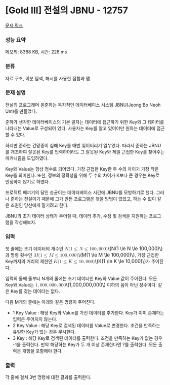 # [Gold III] 전설의 JBNU - 12757 

[문제 링크](https://www.acmicpc.net/problem/12757) 

### 성능 요약

메모리: 8388 KB, 시간: 228 ms

### 분류

자료 구조, 이분 탐색, 해시를 사용한 집합과 맵

### 문제 설명

<p>전설의 프로그래머 윤준하는 독자적인 데이터베이스 시스템 JBNU(Jeong Bo Neoh Um)를 만들었다.</p>

<p>준하가 생각한 데이터베이스의 기본 골자는 데이터에 접근하기 위한 Key와 그 데이터를 나타내는 Value로 구성되어 있다. 사용자는 Key를 알고 있어야만 원하는 데이터에 접근할 수 있다.</p>

<p>하지만 준하는 건망증이 심해 Key를 매번 잊어버리기 일쑤였다. 따라서 준하는 JBNU를 개조하여 잘못된 Key를 입력하더라도 그 잘못된 Key와 제일 근접한 Key를 찾아주는 메커니즘을 도입하였다.</p>

<p>Key와 Value는 항상 정수로 되어있다. 가장 근접한 Key란 두 수의 차이가 가장 작은 Key를 의미한다. 또한, 정보의 정확성을 위해 두 수의 차이가 K보다 큰 경우는 Key로 인정하지 않기로 하였다.</p>

<p>프로젝트 베끼기의 달인 승균이는 데이터베이스 시간에 JBNU를 모방하기로 했다. 그러나 준하는 전설이기 때문에 그가 만든 프로그램은 찾을 방법이 없었고, 하는 수 없이 같은 조원인 당신에게 맡기려고 한다.</p>

<p>JBNU의 초기 데이터 상태가 주어질 때, 데이터 추가, 수정 및 검색을 지원하는 프로그램을 작성해보자.</p>

### 입력 

 <p>첫 줄에는 초기 데이터의 개수인 <mjx-container class="MathJax" jax="CHTML" style="font-size: 109%; position: relative;"><mjx-math class="MJX-TEX" aria-hidden="true"><mjx-mi class="mjx-i"><mjx-c class="mjx-c1D441 TEX-I"></mjx-c></mjx-mi><mjx-mo class="mjx-n"><mjx-c class="mjx-c28"></mjx-c></mjx-mo><mjx-mn class="mjx-n"><mjx-c class="mjx-c31"></mjx-c></mjx-mn><mjx-mo class="mjx-n" space="4"><mjx-c class="mjx-c2264"></mjx-c></mjx-mo><mjx-mi class="mjx-i" space="4"><mjx-c class="mjx-c1D441 TEX-I"></mjx-c></mjx-mi><mjx-mo class="mjx-n" space="4"><mjx-c class="mjx-c2264"></mjx-c></mjx-mo><mjx-mn class="mjx-n" space="4"><mjx-c class="mjx-c31"></mjx-c><mjx-c class="mjx-c30"></mjx-c><mjx-c class="mjx-c30"></mjx-c></mjx-mn><mjx-mo class="mjx-n"><mjx-c class="mjx-c2C"></mjx-c></mjx-mo><mjx-mn class="mjx-n" space="2"><mjx-c class="mjx-c30"></mjx-c><mjx-c class="mjx-c30"></mjx-c><mjx-c class="mjx-c30"></mjx-c></mjx-mn><mjx-mo class="mjx-n"><mjx-c class="mjx-c29"></mjx-c></mjx-mo></mjx-math><mjx-assistive-mml unselectable="on" display="inline"><math xmlns="http://www.w3.org/1998/Math/MathML"><mi>N</mi><mo stretchy="false">(</mo><mn>1</mn><mo>≤</mo><mi>N</mi><mo>≤</mo><mn>100</mn><mo>,</mo><mn>000</mn><mo stretchy="false">)</mo></math></mjx-assistive-mml><span aria-hidden="true" class="no-mathjax mjx-copytext">\(N(1 \le N \le 100,000)\)</span></mjx-container> 과 명령 횟수인 <mjx-container class="MathJax" jax="CHTML" style="font-size: 109%; position: relative;"><mjx-math class="MJX-TEX" aria-hidden="true"><mjx-mi class="mjx-i"><mjx-c class="mjx-c1D440 TEX-I"></mjx-c></mjx-mi><mjx-mo class="mjx-n"><mjx-c class="mjx-c28"></mjx-c></mjx-mo><mjx-mn class="mjx-n"><mjx-c class="mjx-c31"></mjx-c></mjx-mn><mjx-mo class="mjx-n" space="4"><mjx-c class="mjx-c2264"></mjx-c></mjx-mo><mjx-mi class="mjx-i" space="4"><mjx-c class="mjx-c1D440 TEX-I"></mjx-c></mjx-mi><mjx-mo class="mjx-n" space="4"><mjx-c class="mjx-c2264"></mjx-c></mjx-mo><mjx-mn class="mjx-n" space="4"><mjx-c class="mjx-c31"></mjx-c><mjx-c class="mjx-c30"></mjx-c><mjx-c class="mjx-c30"></mjx-c></mjx-mn><mjx-mo class="mjx-n"><mjx-c class="mjx-c2C"></mjx-c></mjx-mo><mjx-mn class="mjx-n" space="2"><mjx-c class="mjx-c30"></mjx-c><mjx-c class="mjx-c30"></mjx-c><mjx-c class="mjx-c30"></mjx-c></mjx-mn><mjx-mo class="mjx-n"><mjx-c class="mjx-c29"></mjx-c></mjx-mo></mjx-math><mjx-assistive-mml unselectable="on" display="inline"><math xmlns="http://www.w3.org/1998/Math/MathML"><mi>M</mi><mo stretchy="false">(</mo><mn>1</mn><mo>≤</mo><mi>M</mi><mo>≤</mo><mn>100</mn><mo>,</mo><mn>000</mn><mo stretchy="false">)</mo></math></mjx-assistive-mml><span aria-hidden="true" class="no-mathjax mjx-copytext">\(M(1 \le M \le 100,000)\)</span></mjx-container>, 가장 근접한 Key까지의 거리의 제한인 <mjx-container class="MathJax" jax="CHTML" style="font-size: 109%; position: relative;"><mjx-math class="MJX-TEX" aria-hidden="true"><mjx-mi class="mjx-i"><mjx-c class="mjx-c1D43E TEX-I"></mjx-c></mjx-mi><mjx-mo class="mjx-n"><mjx-c class="mjx-c28"></mjx-c></mjx-mo><mjx-mn class="mjx-n"><mjx-c class="mjx-c31"></mjx-c></mjx-mn><mjx-mo class="mjx-n" space="4"><mjx-c class="mjx-c2264"></mjx-c></mjx-mo><mjx-mi class="mjx-i" space="4"><mjx-c class="mjx-c1D43E TEX-I"></mjx-c></mjx-mi><mjx-mo class="mjx-n" space="4"><mjx-c class="mjx-c2264"></mjx-c></mjx-mo><mjx-mn class="mjx-n" space="4"><mjx-c class="mjx-c31"></mjx-c><mjx-c class="mjx-c30"></mjx-c></mjx-mn><mjx-mo class="mjx-n"><mjx-c class="mjx-c2C"></mjx-c></mjx-mo><mjx-mn class="mjx-n" space="2"><mjx-c class="mjx-c30"></mjx-c><mjx-c class="mjx-c30"></mjx-c><mjx-c class="mjx-c30"></mjx-c></mjx-mn><mjx-mo class="mjx-n"><mjx-c class="mjx-c29"></mjx-c></mjx-mo></mjx-math><mjx-assistive-mml unselectable="on" display="inline"><math xmlns="http://www.w3.org/1998/Math/MathML"><mi>K</mi><mo stretchy="false">(</mo><mn>1</mn><mo>≤</mo><mi>K</mi><mo>≤</mo><mn>10</mn><mo>,</mo><mn>000</mn><mo stretchy="false">)</mo></math></mjx-assistive-mml><span aria-hidden="true" class="no-mathjax mjx-copytext">\(K(1 \le K \le 10,000)\)</span></mjx-container>가 주어진다. </p>

<p>입력의 둘째 줄부터 N개의 줄에는 초기 데이터인 Key와 Value 값이 주어진다. 모든 Key와 Value는 <mjx-container class="MathJax" jax="CHTML" style="font-size: 109%; position: relative;"><mjx-math class="MJX-TEX" aria-hidden="true"><mjx-mn class="mjx-n"><mjx-c class="mjx-c31"></mjx-c></mjx-mn><mjx-mo class="mjx-n"><mjx-c class="mjx-c2C"></mjx-c></mjx-mo><mjx-mn class="mjx-n" space="2"><mjx-c class="mjx-c30"></mjx-c><mjx-c class="mjx-c30"></mjx-c><mjx-c class="mjx-c30"></mjx-c></mjx-mn><mjx-mo class="mjx-n"><mjx-c class="mjx-c2C"></mjx-c></mjx-mo><mjx-mn class="mjx-n" space="2"><mjx-c class="mjx-c30"></mjx-c><mjx-c class="mjx-c30"></mjx-c><mjx-c class="mjx-c30"></mjx-c></mjx-mn><mjx-mo class="mjx-n"><mjx-c class="mjx-c2C"></mjx-c></mjx-mo><mjx-mn class="mjx-n" space="2"><mjx-c class="mjx-c30"></mjx-c><mjx-c class="mjx-c30"></mjx-c><mjx-c class="mjx-c30"></mjx-c></mjx-mn></mjx-math><mjx-assistive-mml unselectable="on" display="inline"><math xmlns="http://www.w3.org/1998/Math/MathML"><mn>1</mn><mo>,</mo><mn>000</mn><mo>,</mo><mn>000</mn><mo>,</mo><mn>000</mn></math></mjx-assistive-mml><span aria-hidden="true" class="no-mathjax mjx-copytext">\(1,000,000,000\)</span></mjx-container> 이하의 음이 아닌 정수이다. 같은 Key를 갖는 데이터는 없다.</p>

<p>다음 M개의 줄에는 아래와 같은 명령이 주어진다.</p>

<ul>
	<li>1 Key Value : 해당 Key와 Value를 가진 데이터를 추가한다. Key가 이미 존재하는 입력은 주어지지 않는다.</li>
	<li>2 Key Value : 해당 Key로 검색된 데이터를 Value로 변경한다. 조건을 만족하는 유일한 Key가 없는 경우 무시한다.</li>
	<li>3 Key : 해당 Key로 검색된 데이터를 출력한다. 조건을 만족하는 Key가 없는 경우 -1을 출력한다. 만약 해당하는 Key가 두 개 이상 존재한다면 ?를 출력한다. 모든 출력은 개행을 포함해야 한다.</li>
</ul>

### 출력 

 <p>각 줄에 걸쳐 3번 명령에 대한 결과를 출력한다.</p>

